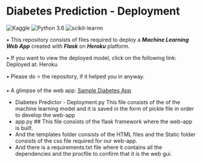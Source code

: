 # Diabetes Prediction - Deployment
![Kaggle](https://img.shields.io/badge/Dataset-Kaggle-blue.svg) ![Python 3.6](https://img.shields.io/badge/Python-3.6-brightgreen.svg) ![scikit-learnn](https://img.shields.io/badge/Library-Scikit_Learn-orange.svg)

• This repository consists of files required to deploy a ___Machine Learning Web App___ created with ___Flask___ on ___Heroku___ platform.

• If you want to view the deployed model, click on the following link:<br />
Deployed at: Heroku

• Please do ⭐ the repository, if it helped you in anyway.

• A glimpse of the web app: [Sample Diabetes App](https://diabeticsprediction.herokuapp.com/)

 
 
 + Diabetes Predictor - Deployment.py This file consists of the of the machine learning model and it is saved in the form of pickle file in order to develop the web-app
 + app.py ## This file consists of the flask framework where the web-app is built.
 + And the templates folder consists of the HTML files and the Static folder consists of the css file required for our web-app.
 + And there is a requirements.txt file where it contains all the dependencies and the procfile to confirm that it is the web gui.
